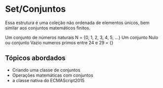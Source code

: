 # Set/Conjuntos

Essa estrutura é uma coleção não ordenada de elementos únicos, bem similar aos conjuntos matemáticos finitos.

Um conjunto de números naturais N = {0, 1, 2, 3, 4, 5, ...}
Um conjunto Nulo ou conjunto Vazio numeros primos entre 24 e 29 = {}

## Tópicos abordados

* Criando uma classe de conjuntos
* Operações matemáticas com conjuntos
* a classe nativa do ECMAScript2015
